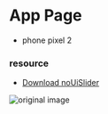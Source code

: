 # App Page
* phone pixel 2
### resource

* [Download noUiSlider](https://refreshless.com/nouislider/download/)

![original image](screenshot.png)
